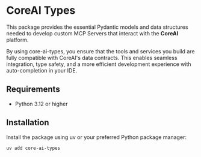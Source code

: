 # CoreAI Types
This package provides the essential Pydantic models and data structures needed to develop custom MCP Servers that interact with the **CoreAI** platform.

By using core-ai-types, you ensure that the tools and services you build are fully compatible with CoreAI's data contracts. This enables seamless integration, type safety, and a more efficient development experience with auto-completion in your IDE.

## Requirements
- Python 3.12 or higher

## Installation
Install the package using uv or your preferred Python package manager:

```bash
uv add core-ai-types
```